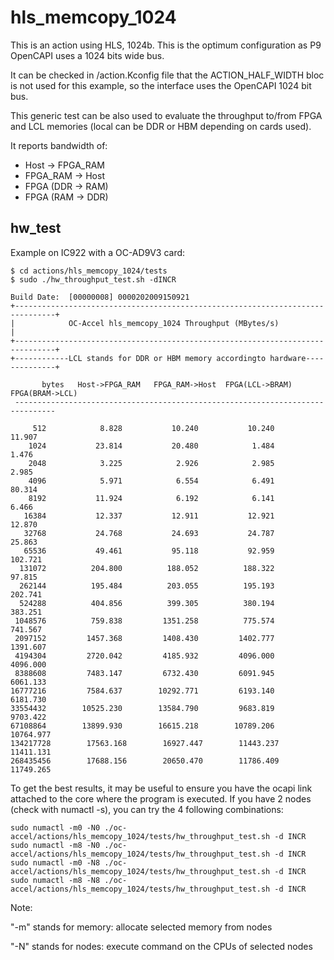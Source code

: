 # hls_memcopy_1024
This is an action using HLS, 1024b. This is the optimum configuration as P9 OpenCAPI uses a 1024 bits wide bus.

It can be checked in /action.Kconfig file that the ACTION_HALF_WIDTH bloc is not used for this example, so the interface uses the OpenCAPI 1024 bit bus.

This generic test can be also used to evaluate the throughput to/from FPGA and LCL memories (local can be DDR or HBM depending on cards used).

It reports bandwidth of:

* Host -> FPGA_RAM
* FPGA_RAM -> Host
* FPGA (DDR -> RAM)
* FPGA (RAM -> DDR)

## hw_test

Example on IC922 with a OC-AD9V3 card:

```
$ cd actions/hls_memcopy_1024/tests
$ sudo ./hw_throughput_test.sh -dINCR
```

```
Build Date:  [00000008] 0000202009150921
+-------------------------------------------------------------------------------+
|            OC-Accel hls_memcopy_1024 Throughput (MBytes/s)                    |
+-------------------------------------------------------------------------------+
+------------LCL stands for DDR or HBM memory accordingto hardware--------------+

       bytes   Host->FPGA_RAM   FPGA_RAM->Host  FPGA(LCL->BRAM)  FPGA(BRAM->LCL)
 -------------------------------------------------------------------------------
```

         512            8.828           10.240           10.240           11.907
        1024           23.814           20.480            1.484            1.476
        2048            3.225            2.926            2.985            2.985
        4096            5.971            6.554            6.491           80.314
        8192           11.924            6.192            6.141            6.466
       16384           12.337           12.911           12.921           12.870
       32768           24.768           24.693           24.787           25.863
       65536           49.461           95.118           92.959          102.721
      131072          204.800          188.052          188.322           97.815
      262144          195.484          203.055          195.193          202.741
      524288          404.856          399.305          380.194          383.251
     1048576          759.838         1351.258          775.574          741.567
     2097152         1457.368         1408.430         1402.777         1391.607
     4194304         2720.042         4185.932         4096.000         4096.000
     8388608         7483.147         6732.430         6091.945         6061.133
    16777216         7584.637        10292.771         6193.140         6181.730
    33554432        10525.230        13584.790         9683.819         9703.422
    67108864        13899.930        16615.218        10789.206        10764.977
    134217728        17563.168        16927.447        11443.237        11411.131
    268435456        17688.156        20650.470        11786.409        11749.265
To get the best results, it may be useful to ensure you have the ocapi link attached to the core where the program is executed. If you have 2 nodes (check with numactl -s), you can try the 4 following combinations:

```
sudo numactl -m0 -N0 ./oc-accel/actions/hls_memcopy_1024/tests/hw_throughput_test.sh -d INCR
sudo numactl -m8 -N0 ./oc-accel/actions/hls_memcopy_1024/tests/hw_throughput_test.sh -d INCR
sudo numactl -m0 -N8 ./oc-accel/actions/hls_memcopy_1024/tests/hw_throughput_test.sh -d INCR
sudo numactl -m8 -N8 ./oc-accel/actions/hls_memcopy_1024/tests/hw_throughput_test.sh -d INCR
```

Note:

"-m" stands for memory: allocate selected memory  from  nodes 

"-N" stands for nodes: execute command on the CPUs of selected nodes

